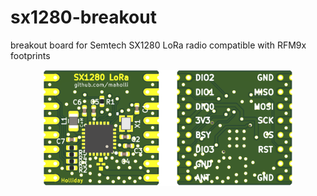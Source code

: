 # sx1280-breakout
breakout board for Semtech SX1280 LoRa radio compatible with RFM9x footprints



<p align="middle">
  <img width="400" src="board.PNG">
</p>